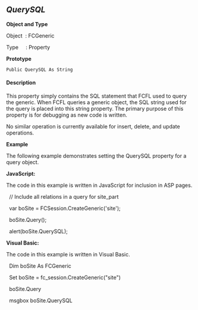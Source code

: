 _QuerySQL_
----------

**Object and Type**

Object  : FCGeneric

Type     : Property

**Prototype**

```
Public QuerySQL As String
```

#### Description

This property simply contains the SQL statement that FCFL used to query the generic. When FCFL queries a generic object, the SQL string used for the query is placed into this string property. The primary purpose of this property is for debugging as new code is written.

No similar operation is currently available for insert, delete, and update operations.

**Example**

The following example demonstrates setting the QuerySQL property for a query object.

**JavaScript:**

The code in this example is written in JavaScript for inclusion in ASP pages.

  // Include all relations in a query for site_part

  var boSite = FCSession.CreateGeneric('site');

  boSite.Query();

  alert(boSite.QuerySQL);

**Visual Basic:**

The code in this example is written in Visual Basic.

  Dim boSite As FCGeneric

  Set boSite = fc_session.CreateGeneric("site")

  boSite.Query

  msgbox boSite.QuerySQL